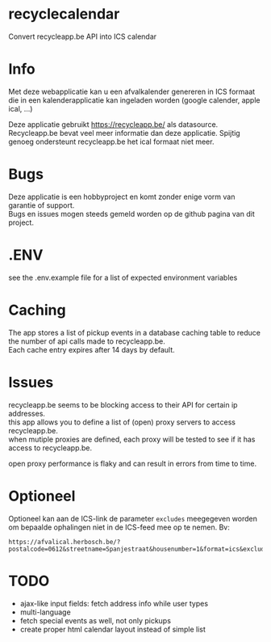 # recyclecalendar
Convert recycleapp.be API into ICS calendar

# Info
Met deze webapplicatie kan u een afvalkalender genereren in ICS formaat die in een kalenderapplicatie kan ingeladen worden (google calender, apple ical, ...)  

Deze applicatie gebruikt <a href="https://recycleapp.be/">https://recycleapp.be/</a> als datasource.  
Recycleapp.be bevat veel meer informatie dan deze applicatie.
Spijtig genoeg ondersteunt recycleapp.be het ical formaat niet meer.  

# Bugs
Deze applicatie is een hobbyproject en komt zonder enige vorm van garantie of support.  
Bugs en issues mogen steeds gemeld worden op de github pagina van dit project.

# .ENV
see the .env.example file for a list of expected environment variables

# Caching
The app stores a list of pickup events in a database caching table to reduce the number of api calls made to recycleapp.be.  
Each cache entry expires after 14 days by default.

# Issues
recycleapp.be seems to be blocking access to their API for certain ip addresses.  
this app allows you to define a list of (open) proxy servers to access recycleapp.be.  
when mutiple proxies are defined, each proxy will be tested to see if it has access to recycleapp.be.

open proxy performance is flaky and can result in errors from time to time.

# Optioneel
Optioneel kan aan de ICS-link de parameter `excludes` meegegeven worden om bepaalde ophalingen niet in de ICS-feed mee op te nemen. Bv:

```
https://afvalical.herbosch.be/?postalcode=0612&streetname=Spanjestraat&housenumber=1&format=ics&excludes=Oude%20metalen%20op%20aanvraag,Snoeihout%20op%20aanvraag
```

# TODO
- ajax-like input fields: fetch address info while user types
- multi-language
- fetch special events as well, not only pickups
- create proper html calendar layout instead of simple list
